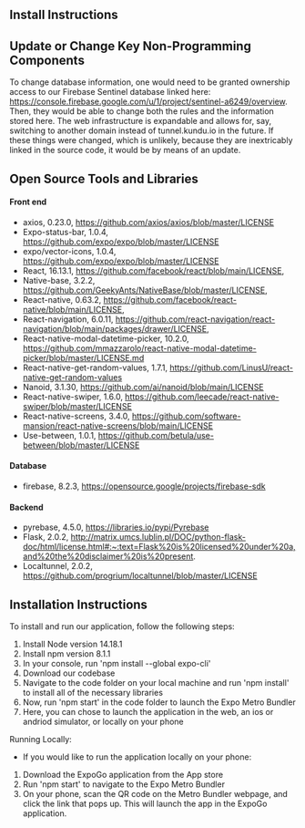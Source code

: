 ## Install Instructions

## Update or Change Key Non-Programming Components
To change database information, one would need to be granted ownership access to our Firebase Sentinel database linked here: https://console.firebase.google.com/u/1/project/sentinel-a6249/overview. Then, they would be able to change both the rules and the information stored here. 
The web infrastructure is expandable and allows for, say, switching to another domain instead of tunnel.kundu.io in the future. If these things were changed, which is unlikely, because they are inextricably linked in the source code, it would be by means of an update. 

## Open Source Tools and Libraries
#### Front end
- axios, 0.23.0, https://github.com/axios/axios/blob/master/LICENSE
- Expo-status-bar, 1.0.4, https://github.com/expo/expo/blob/master/LICENSE
- expo/vector-icons, 1.0.4, https://github.com/expo/expo/blob/master/LICENSE
- React, 16.13.1, https://github.com/facebook/react/blob/main/LICENSE, 
- Native-base, 3.2.2, https://github.com/GeekyAnts/NativeBase/blob/master/LICENSE, 
- React-native, 0.63.2, https://github.com/facebook/react-native/blob/main/LICENSE, 
- React-navigation, 6.0.11, https://github.com/react-navigation/react-navigation/blob/main/packages/drawer/LICENSE, 
- React-native-modal-datetime-picker, 10.2.0, https://github.com/mmazzarolo/react-native-modal-datetime-picker/blob/master/LICENSE.md
- React-native-get-random-values, 1.7.1, https://github.com/LinusU/react-native-get-random-values
- Nanoid, 3.1.30, https://github.com/ai/nanoid/blob/main/LICENSE
- React-native-swiper, 1.6.0, https://github.com/leecade/react-native-swiper/blob/master/LICENSE
- React-native-screens, 3.4.0, https://github.com/software-mansion/react-native-screens/blob/main/LICENSE
- Use-between, 1.0.1, https://github.com/betula/use-between/blob/master/LICENSE



#### Database 
- firebase, 8.2.3, https://opensource.google/projects/firebase-sdk

#### Backend
- pyrebase, 4.5.0, https://libraries.io/pypi/Pyrebase
- Flask, 2.0.2, http://matrix.umcs.lublin.pl/DOC/python-flask-doc/html/license.html#:~:text=Flask%20is%20licensed%20under%20a,and%20the%20disclaimer%20is%20present.
- Localtunnel, 2.0.2, https://github.com/progrium/localtunnel/blob/master/LICENSE



## Installation Instructions
To install and run our application, follow the following steps:
1. Install Node version 14.18.1
2. Install npm version 8.1.1
3. In your console, run 'npm install --global expo-cli'
4. Download our codebase
5. Navigate to the code folder on your local machine and run 'npm install' to install all of the necessary libraries
6. Now, run 'npm start' in the code folder to launch the Expo Metro Bundler
7. Here, you can chose to launch the application in the web, an ios or andriod simulator, or locally on your phone

Running Locally:
- If you would like to run the application locally on your phone:
1. Download the ExpoGo application from the App store
2. Run 'npm start' to navigate to the Expo Metro Bundler
3. On your phone, scan the QR code on the Metro Bundler webpage, and click the link that pops up. This will launch the app in the ExpoGo application. 
